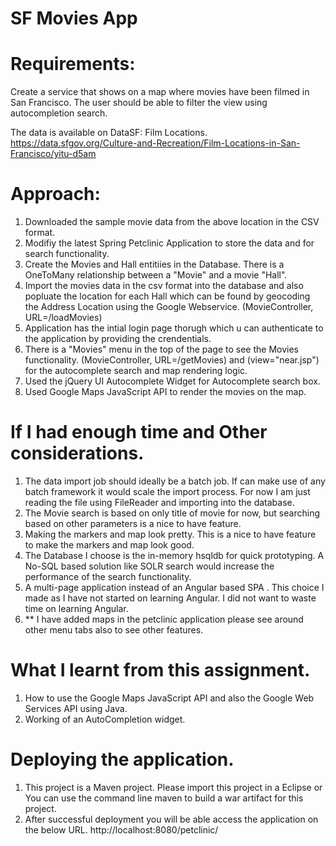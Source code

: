 # SF Movies App

# Requirements:

Create a service that shows on a map where movies have been filmed in San Francisco. The user should be able to filter the view using autocompletion search.

The data is available on DataSF: Film Locations.
https://data.sfgov.org/Culture-and-Recreation/Film-Locations-in-San-Francisco/yitu-d5am

# Approach:

1. Downloaded the sample movie data from the above location in the CSV format.
2. Modifiy the latest Spring Petclinic Application to store the data and for search functionality.
3. Create the Movies and Hall entitiies in the Database. There is a OneToMany relationship between a "Movie" and a movie "Hall".
4. Import the movies data in the csv format into the database and also popluate the location for each Hall which can be found by geocoding the Address Location using the Google Webservice. (MovieController, URL=/loadMovies)
5. Application has the intial login page thorugh which u can authenticate to the application by providing the crendentials.
6. There is a "Movies" menu in the top of the page to see the Movies functionality. (MovieController, URL=/getMovies) and (view="near.jsp") for the autocomplete search and map rendering logic.
7. Used the jQuery UI Autocomplete Widget for Autocomplete search box.
8. Used Google Maps JavaScript API to render the movies on the map.

# If I had enough time and Other considerations.

1. The data import job should ideally be a batch job. If can make use of any batch framework it would scale the import process. For now I am just reading the file using FileReader and importing into the database.
2. The Movie search is based on only title of movie for now, but searching based on other parameters is a nice to have feature.
3. Making the markers and map look pretty. This is a nice to have feature to make the markers and map look good.
4. The Database I choose is the in-memory hsqldb for quick prototyping. A No-SQL based solution like SOLR search would increase the performance of the search functionality.
5. A multi-page application instead of an Angular based SPA . This choice I made as I have not started on learning Angular. I did not want to waste time on learning Angular. 
6. ** I have added maps in the petclinic application please see around other menu tabs also to see other features.

# What I learnt from this assignment.

1. How to use the Google Maps JavaScript API and also the Google Web Services API using Java.
2. Working of an AutoCompletion widget.

# Deploying the application.

1. This project is a Maven project. Please import this project in a Eclipse or You can use the command line maven to build a war artifact for this project.
2. After successful deployment you will be able access the application on the below URL.
   http://localhost:8080/petclinic/
   

